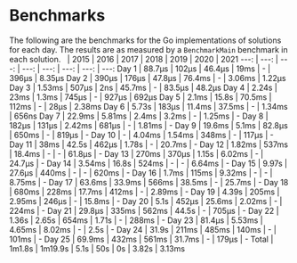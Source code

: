 # Benchmarks
The following are the benchmarks for the Go implementations of solutions for each day. The results are as measured by a `BenchmarkMain` benchmark in each solution.
 &nbsp;  | 2015 | 2016 | 2017 | 2018 | 2019 | 2020 | 2021
 ---:  | ---:  | ---:  | ---:  | ---:  | ---:  | ---:  | ---: 
Day 1 | 88.7µs | 102µs | 46.4µs | 19ms | - | 396µs | 8.35µs
Day 2 | 390µs | 176µs | 47.8µs | 76.4ms | - | 3.06ms | 1.22µs
Day 3 | 1.53ms | 507µs | 2ns | 45.7ms | - | 83.5µs | 48.2µs
Day 4 | 2.24s | 23ms | 1.3ms | 745µs | - | 927µs | 692µs
Day 5 | 2.1ms | 15.8s | 70.5ms | 112ms | - | 28µs | 2.38ms
Day 6 | 5.73s | 183µs | 11.4ms | 37.5ms | - | 1.34ms | 656ns
Day 7 | 22.9ms | 5.81ms | 2.4ms | 3.2ms | - | 1.25ms | -
Day 8 | 182µs | 131µs | 2.42ms | 681µs | - | 1.81ms | -
Day 9 | 19.6ms | 5.1ms | 82.8µs | 650ms | - | 819µs | -
Day 10 | - | 4.04ms | 1.54ms | 348ms | - | 117µs | -
Day 11 | 38ms | 42.5s | 462µs | 1.78s | - | 20.7ms | -
Day 12 | 1.82ms | 537ms | 18.4ms | - | - | 61.8µs | -
Day 13 | 270ms | 370µs | 1.15s | 6.02ms | - | 24.7µs | -
Day 14 | 3.54ms | 16.8s | 524ms | - | - | 6.64ms | -
Day 15 | 9.97s | 27.6µs | 440ms | - | - | 620ms | -
Day 16 | 1.7ms | 115ms | 9.32ms | - | - | 8.75ms | -
Day 17 | 63.6ms | 33.9ms | 566ms | 38.5ms | - | 25.7ms | -
Day 18 | 680ms | 228ms | 17.7ms | 412ms | - | 2.89ms | -
Day 19 | 4.39s | 205ms | 2.95ms | 246µs | - | 15.8ms | -
Day 20 | 5.1s | 452µs | 25.6ms | 2.02ms | - | 224ms | -
Day 21 | 29.8µs | 335ms | 562ms | 44.5s | - | 705µs | -
Day 22 | 1.36s | 2.65s | 654ms | 1.71s | - | 288ms | -
Day 23 | 81.4µs | 5.53ms | 4.65ms | 8.02ms | - | 2.5s | -
Day 24 | 31.9s | 211ms | 485ms | 140ms | - | 101ms | -
Day 25 | 69.9ms | 432ms | 561ms | 31.7ms | - | 179µs | -
Total | 1m1.8s | 1m19.9s | 5.1s | 50s | 0s | 3.82s | 3.13ms